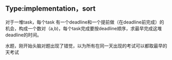 ## Type:implementation，sort

对于一堆task，每个task 有一个deadline和一个提前做（在deadline前完成）的机会，构成一个数对（a,b)，每个task完成要按deadline顺序，求最早完成这堆deadline的时间。

水题，刚开始头脑对题出现了错觉，以为所有在同一天出现的考试可以都取最早的天考试